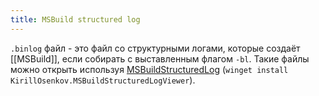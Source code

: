```yaml
---
title: MSBuild structured log
---
```


`.binlog` файл - это файл со структурными логами, которые создаёт [[MSBuild]], если собирать с выставленным флагом `-bl`. Такие файлы можно открыть используя [MSBuildStructuredLog](https://github.com/KirillOsenkov/MSBuildStructuredLog) (`winget install KirillOsenkov.MSBuildStructuredLogViewer`).